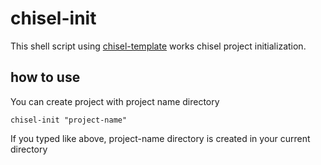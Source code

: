 # chisel-init

This shell script using [chisel-template](https://github.com/freechipsproject/chisel-template) works chisel project initialization.

## how to use

You can create project with project name directory

```
chisel-init "project-name"
```

If you typed like above, project-name directory is created in your current directory

